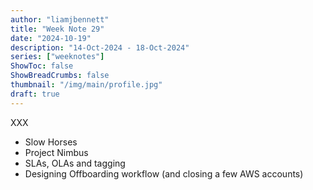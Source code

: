 ```yaml
---
author: "liamjbennett"
title: "Week Note 29"
date: "2024-10-19"
description: "14-Oct-2024 - 18-Oct-2024"
series: ["weeknotes"]
ShowToc: false
ShowBreadCrumbs: false
thumbnail: "/img/main/profile.jpg"
draft: true
---
```


XXX

* Slow Horses
* Project Nimbus
* SLAs, OLAs and tagging
* Designing Offboarding workflow (and closing a few AWS accounts)